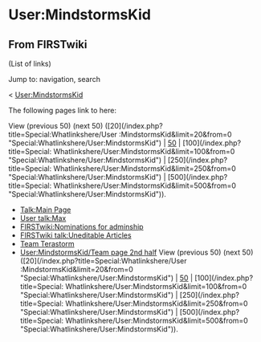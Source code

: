 # User:MindstormsKid

## From FIRSTwiki

(List of links)

Jump to: navigation, search

< [User:MindstormsKid](/index.php?title=User:MindstormsKid&redirect=no "User:MindstormsKid")

The following pages link to here:

View (previous 50) (next 50) ([20](/index.php?title=Special:Whatlinkshere/User
:MindstormsKid&limit=20&from=0 "Special:Whatlinkshere/User:MindstormsKid") | [50](/index.php?title=Special:Whatlinkshere/User:MindstormsKid&limit=50&from=0 "Special:Whatlinkshere/User:MindstormsKid") | [100](/index.php?title=Special:
Whatlinkshere/User:MindstormsKid&limit=100&from=0 "Special:Whatlinkshere/User:MindstormsKid") | [250](/index.php?title=Special:
Whatlinkshere/User:MindstormsKid&limit=250&from=0 "Special:Whatlinkshere/User:MindstormsKid") | [500](/index.php?title=Special:
Whatlinkshere/User:MindstormsKid&limit=500&from=0 "Special:Whatlinkshere/User:MindstormsKid")).

- [Talk:Main Page](Talk:Main_Page "Talk:Main Page")
- [User talk:Max](User_talk:Max "User talk:Max")
- [FIRSTwiki:Nominations for adminship](FIRSTwiki:Nominations_for_adminship "FIRSTwiki:Nominations for adminship")
- [FIRSTwiki talk:Uneditable Articles](FIRSTwiki_talk:Uneditable_Articles "FIRSTwiki talk:Uneditable Articles")
- [Team Terastorm](Team_Terastorm "Team Terastorm")
- [User:MindstormsKid/Team page 2nd half](User:MindstormsKid/Team_page_2nd_half "User:MindstormsKid/Team page 2nd half") View (previous 50) (next 50) ([20](/index.php?title=Special:Whatlinkshere/User
  :MindstormsKid&limit=20&from=0 "Special:Whatlinkshere/User:MindstormsKid") | [50](/index.php?title=Special:Whatlinkshere/User:MindstormsKid&limit=50&from=0 "Special:Whatlinkshere/User:MindstormsKid") | [100](/index.php?title=Special:
  Whatlinkshere/User:MindstormsKid&limit=100&from=0 "Special:Whatlinkshere/User:MindstormsKid") | [250](/index.php?title=Special:
  Whatlinkshere/User:MindstormsKid&limit=250&from=0 "Special:Whatlinkshere/User:MindstormsKid") | [500](/index.php?title=Special:
  Whatlinkshere/User:MindstormsKid&limit=500&from=0 "Special:Whatlinkshere/User:MindstormsKid")).
